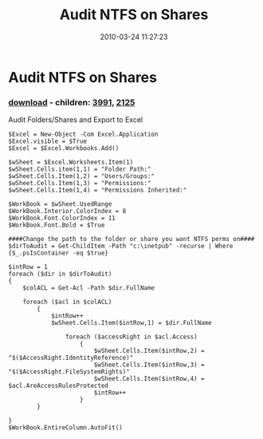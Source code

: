 ﻿---
pid:            1721
poster:         DigitalAsylum
title:          Audit NTFS on Shares
date:           2010-03-24 11:27:23
format:         posh
parent:         0
parent:         0
children:       3991,2125
---

# Audit NTFS on Shares

### [download](1721.ps1) - children: [3991](3991.md), [2125](2125.md)

Audit Folders/Shares and Export to Excel

```posh
$Excel = New-Object -Com Excel.Application
$Excel.visible = $True
$Excel = $Excel.Workbooks.Add()

$wSheet = $Excel.Worksheets.Item(1)
$wSheet.Cells.item(1,1) = "Folder Path:" 
$wSheet.Cells.Item(1,2) = "Users/Groups:"
$wSheet.Cells.Item(1,3) = "Permissions:"
$wSheet.Cells.Item(1,4) = "Permissions Inherited:"

$WorkBook = $wSheet.UsedRange
$WorkBook.Interior.ColorIndex = 8
$WorkBook.Font.ColorIndex = 11
$WorkBook.Font.Bold = $True

####Change the path to the folder or share you want NTFS perms on####
$dirToAudit = Get-ChildItem -Path "c:\inetpub" -recurse | Where {$_.psIsContainer -eq $true}

$intRow = 1
foreach ($dir in $dirToAudit)
{
	$colACL = Get-Acl -Path $dir.FullName

	foreach ($acl in $colACL)
		{
			$intRow++
			$wSheet.Cells.Item($intRow,1) = $dir.FullName
			
				foreach ($accessRight in $acl.Access)
					{
						$wSheet.Cells.Item($intRow,2) = "$($AccessRight.IdentityReference)"
				    	$wSheet.Cells.Item($intRow,3) = "$($AccessRight.FileSystemRights)"
						$wSheet.Cells.Item($intRow,4) = $acl.AreAccessRulesProtected
						$intRow++
					}
		}
	
}
$WorkBook.EntireColumn.AutoFit()

```
